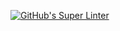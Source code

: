 [![GitHub's Super Linter](https://github.com/ICS20-Programming-SirineC/Unit1-06-HTML-Favicons-/tree/main/.github/workflows/workflows/GitHub's%20Super%20Linter/badge.svg)](https://github.com/ICS20-Programming-SirineC/Unit1-06-HTML-Favicons-/tree/main/.github/workflows/actions)